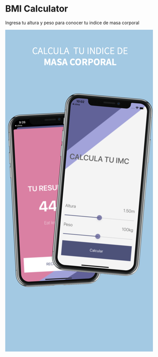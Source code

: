 


#  BMI Calculator


Ingresa tu altura y peso para conocer tu indice de masa corporal




![Banner](Documentation/screen1.png)

 
